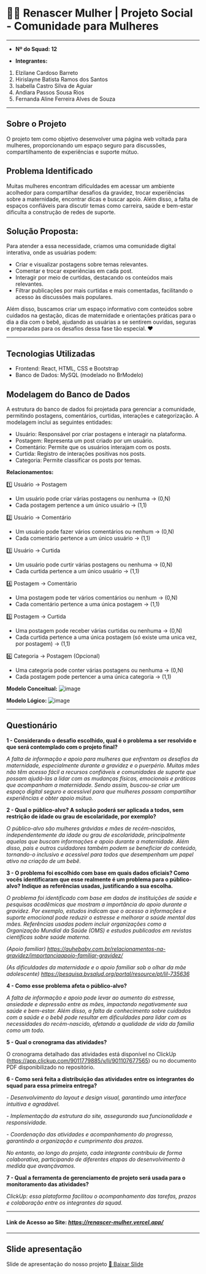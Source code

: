 # 🤱🏻 Renascer Mulher | Projeto Social - Comunidade para Mulheres
___

- **Nº do Squad: 12**

- **Integrantes:**

1. Elzilane Cardoso Barreto
2. Hirislayne Batista Ramos dos Santos
3. Isabella Castro Silva de Aguiar
4. Andiara Passos Sousa Rios
5. Fernanda Aline Ferreira Alves de Souza

___
   
## Sobre o Projeto 
O projeto tem como objetivo desenvolver uma página web voltada para mulheres, 
proporcionando um espaço seguro para discussões, compartilhamento de experiências e suporte mútuo.

## Problema Identificado
Muitas mulheres encontram dificuldades em acessar um ambiente acolhedor para compartilhar desafios da gravidez, trocar 
experiências sobre a maternidade, encontrar dicas e buscar apoio. Além disso, a falta de espaços confiáveis para discutir 
temas como carreira, saúde e bem-estar dificulta a construção de redes de suporte.

## Solução Proposta:
Para atender a essa necessidade, criamos uma comunidade digital interativa, onde as usuárias podem:
- Criar e visualizar postagens sobre temas relevantes.
- Comentar e trocar experiências em cada post.
- Interagir por meio de curtidas, destacando os conteúdos mais relevantes.
- Filtrar publicações por mais curtidas e mais comentadas, facilitando o acesso às discussões mais populares.

Além disso, buscamos criar um espaço informativo com conteúdos sobre cuidados na gestação, dicas de maternidade e 
orientações práticas para o dia a dia com o bebê, ajudando as usuárias a se sentirem ouvidas, seguras e preparadas 
para os desafios dessa fase tão especial. ❤️
___

## Tecnologias Utilizadas
- Frontend: React, HTML, CSS e Bootstrap
- Banco de Dados: MySQL (modelado no BrModelo)

## Modelagem do Banco de Dados
A estrutura do banco de dados foi projetada para gerenciar a comunidade, permitindo postagens, comentários, curtidas, interações e categorização. A modelagem inclui as seguintes entidades:
- Usuário: Responsável por criar postagens e interagir na plataforma.
- Postagem: Representa um post criado por um usuário.
- Comentário: Permite que os usuários interajam com os posts.
- Curtida: Registro de interações positivas nos posts.
- Categoria: Permite classificar os posts por temas.

**Relacionamentos:**

1️⃣ Usuário → Postagem
- Um usuário pode criar várias postagens ou nenhuma → (0,N)
- Cada postagem pertence a um único usuário → (1,1)
  
2️⃣ Usuário → Comentário
- Um usuário pode fazer vários comentários ou nenhum → (0,N)
- Cada comentário pertence a um único usuário → (1,1)

3️⃣ Usuário → Curtida
- Um usuário pode curtir várias postagens ou nenhuma → (0,N)
- Cada curtida pertence a um único usuário → (1,1)

4️⃣ Postagem → Comentário
- Uma postagem pode ter vários comentários ou nenhum → (0,N)
- Cada comentário pertence a uma única postagem → (1,1)

5️⃣ Postagem → Curtida
- Uma postagem pode receber várias curtidas ou nenhuma → (0,N)
- Cada curtida pertence a uma única postagem (só existe uma unica vez, por postagem) → (1,1)

6️⃣ Categoria → Postagem (Opcional)
- Uma categoria pode conter várias postagens ou nenhuma → (0,N)
- Cada postagem pode pertencer a uma única categoria → (1,1)

**Modelo Conceitual:**
![image](https://github.com/user-attachments/assets/75a6a188-8c02-4c89-adf2-dc16df4ba2e0)

**Modelo Lógico:**
![image](https://github.com/user-attachments/assets/d9900ced-ab45-4864-b196-7b78b792b9d1)

___

## Questionário

**1 - Considerando o desafio escolhido, qual é o problema a ser resolvido e que será contemplado com o projeto final?**  

*A falta de informação e apoio para mulheres que enfrentam os desafios da maternidade,
especialmente durante a gravidez e o puerpério. Muitas mães não têm acesso fácil a
recursos confiáveis e comunidades de suporte que possam ajudá-las a lidar com as
mudanças físicas, emocionais e práticas que acompanham a maternidade. Sendo assim, 
buscou-se criar um espaço digital seguro e acessível para que mulheres possam compartilhar 
experiências e obter apoio mútuo.*

**2 - Qual o público-alvo? A solução poderá ser aplicada a todos, sem restrição de idade ou grau de escolaridade, por exemplo?**  

*O público-alvo são mulheres grávidas e mães de recém-nascidos, independentemente da
idade ou grau de escolaridade, principalmente aquelas que buscam informações e apoio durante a maternidade. 
Além disso, pais e outros cuidadores também podem se beneficiar do conteúdo, tornando-o inclusivo e acessível 
para todos que desempenham um papel ativo na criação de um bebê.*

**3 - O problema foi escolhido com base em quais dados oficiais? Como vocês identificaram que esse realmente é um problema para o público-alvo? Indique as referências usadas, justificando a sua escolha.**

*O problema foi identificado com base em dados de instituições de saúde e pesquisas
acadêmicas que mostram a importância do apoio durante a gravidez. Por exemplo,
estudos indicam que o acesso a informações e suporte emocional pode reduzir o estresse
e melhorar a saúde mental das mães. Referências usadas podem incluir organizações
como a Organização Mundial da Saúde (OMS) e estudos publicados em revistas
científicas sobre saúde materna.*

*(Apoio familiar) https://auhebaby.com.br/relacionamentos-na-gravidez/importanciaapoio-familiar-gravidez/*

*(As dificuldades da maternidade e o apoio familiar sob o olhar da mãe adolescente)
https://pesquisa.bvsalud.org/portal/resource/pt/lil-735636*


**4 - Como esse problema afeta o público-alvo?**

*A falta de informação e apoio pode levar ao aumento do estresse, ansiedade e depressão 
entre as mães, impactando negativamente sua saúde e bem-estar. Além disso, a falta de 
conhecimento sobre cuidados com a saúde e o bebê pode resultar em dificuldades para 
lidar com as necessidades do recém-nascido, afetando a qualidade de vida da família 
como um todo.*

**5 - Qual o cronograma das atividades?**  

O cronograma detalhado das atividades está disponível no ClickUp (https://app.clickup.com/9011779885/v/li/901107677565) 
ou no documento PDF disponibilizado no repositório.

**6 - Como será feita a distribuição das atividades entre os integrantes do squad para essa primeira entrega?**

*- Desenvolvimento do layout e design visual, garantindo uma interface intuitiva e agradável.*

*- Implementação da estrutura do site, assegurando sua funcionalidade e responsividade.*

*- Coordenação das atividades e acompanhamento do progresso, garantindo a organização e cumprimento dos prazos.*

*No entanto, ao longo do projeto, cada integrante contribuiu de forma colaborativa, 
participando de diferentes etapas do desenvolvimento à medida que avançávamos.*

**7 - Qual a ferramenta de gerenciamento de projeto será usada para o monitoramento das atividades?** 

*ClickUp: essa plataforma facilitou o acompanhamento das tarefas, prazos e colaboração 
entre os integrantes da squad.*
____

#### Link de Acesso ao Site: *https://renascer-mulher.vercel.app/*

---
## Slide apresentação
Slide de apresentação do nosso projeto
[📂 Baixar Slide](./slide/Projeto_Renascer_Mulher.pdf)

